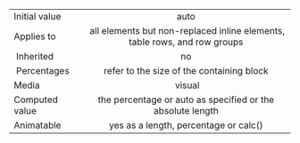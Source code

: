 
|                   |               |
| ----------------- |:-------------:|
| Initial value | auto |
| Applies to    | all elements but non-replaced inline elements, table rows, and row groups |
| Inherited     | no |
| Percentages   | refer to the size of the containing block |
| Media         | visual |
| Computed value | the percentage or auto as specified or the absolute length |
| Animatable    | yes as a length, percentage or calc() | 
